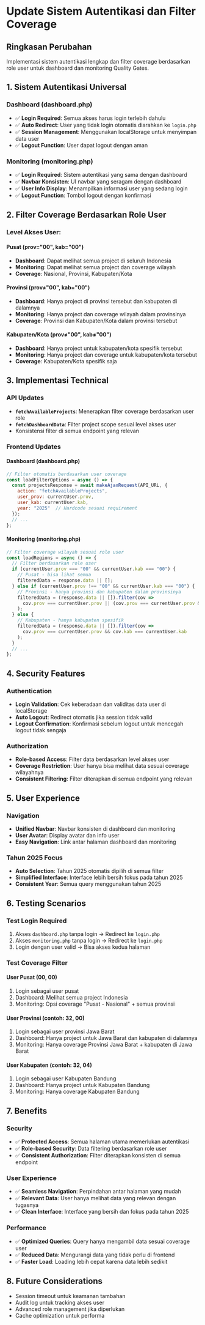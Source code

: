 # Update Sistem Autentikasi dan Filter Coverage

## Ringkasan Perubahan

Implementasi sistem autentikasi lengkap dan filter coverage berdasarkan role user untuk dashboard dan monitoring Quality Gates.

## 1. Sistem Autentikasi Universal

### Dashboard (dashboard.php)
- ✅ **Login Required**: Semua akses harus login terlebih dahulu
- ✅ **Auto Redirect**: User yang tidak login otomatis diarahkan ke `login.php`
- ✅ **Session Management**: Menggunakan localStorage untuk menyimpan data user
- ✅ **Logout Function**: User dapat logout dengan aman

### Monitoring (monitoring.php)
- ✅ **Login Required**: Sistem autentikasi yang sama dengan dashboard
- ✅ **Navbar Konsisten**: UI navbar yang seragam dengan dashboard
- ✅ **User Info Display**: Menampilkan informasi user yang sedang login
- ✅ **Logout Function**: Tombol logout dengan konfirmasi

## 2. Filter Coverage Berdasarkan Role User

### Level Akses User:

#### **Pusat (prov="00", kab="00")**
- **Dashboard**: Dapat melihat semua project di seluruh Indonesia
- **Monitoring**: Dapat melihat semua project dan coverage wilayah
- **Coverage**: Nasional, Provinsi, Kabupaten/Kota

#### **Provinsi (prov≠"00", kab="00")**
- **Dashboard**: Hanya project di provinsi tersebut dan kabupaten di dalamnya
- **Monitoring**: Hanya project dan coverage wilayah dalam provinsinya
- **Coverage**: Provinsi dan Kabupaten/Kota dalam provinsi tersebut

#### **Kabupaten/Kota (prov≠"00", kab≠"00")**
- **Dashboard**: Hanya project untuk kabupaten/kota spesifik tersebut
- **Monitoring**: Hanya project dan coverage untuk kabupaten/kota tersebut
- **Coverage**: Kabupaten/Kota spesifik saja

## 3. Implementasi Technical

### API Updates
- **`fetchAvailableProjects`**: Menerapkan filter coverage berdasarkan user role
- **`fetchDashboardData`**: Filter project scope sesuai level akses user
- Konsistensi filter di semua endpoint yang relevan

### Frontend Updates

#### Dashboard (dashboard.php)
```javascript
// Filter otomatis berdasarkan user coverage
const loadFilterOptions = async () => {
  const projectsResponse = await makeAjaxRequest(API_URL, {
    action: "fetchAvailableProjects",
    user_prov: currentUser.prov,
    user_kab: currentUser.kab,
    year: "2025"  // Hardcode sesuai requirement
  });
  // ...
};
```

#### Monitoring (monitoring.php) 
```javascript
// Filter coverage wilayah sesuai role user
const loadRegions = async () => {
  // Filter berdasarkan role user
  if (currentUser.prov === "00" && currentUser.kab === "00") {
    // Pusat - bisa lihat semua
    filteredData = response.data || [];
  } else if (currentUser.prov !== "00" && currentUser.kab === "00") {
    // Provinsi - hanya provinsi dan kabupaten dalam provinsinya
    filteredData = (response.data || []).filter(cov => 
      cov.prov === currentUser.prov || (cov.prov === currentUser.prov && cov.kab !== "00")
    );
  } else {
    // Kabupaten - hanya kabupaten spesifik
    filteredData = (response.data || []).filter(cov => 
      cov.prov === currentUser.prov && cov.kab === currentUser.kab
    );
  }
  // ...
};
```

## 4. Security Features

### Authentication
- **Login Validation**: Cek keberadaan dan validitas data user di localStorage
- **Auto Logout**: Redirect otomatis jika session tidak valid
- **Logout Confirmation**: Konfirmasi sebelum logout untuk mencegah logout tidak sengaja

### Authorization
- **Role-based Access**: Filter data berdasarkan level akses user
- **Coverage Restriction**: User hanya bisa melihat data sesuai coverage wilayahnya
- **Consistent Filtering**: Filter diterapkan di semua endpoint yang relevan

## 5. User Experience

### Navigation
- **Unified Navbar**: Navbar konsisten di dashboard dan monitoring
- **User Avatar**: Display avatar dan info user
- **Easy Navigation**: Link antar halaman dashboard dan monitoring

### Tahun 2025 Focus
- **Auto Selection**: Tahun 2025 otomatis dipilih di semua filter
- **Simplified Interface**: Interface lebih bersih fokus pada tahun 2025
- **Consistent Year**: Semua query menggunakan tahun 2025

## 6. Testing Scenarios

### Test Login Required
1. Akses `dashboard.php` tanpa login → Redirect ke `login.php`
2. Akses `monitoring.php` tanpa login → Redirect ke `login.php`
3. Login dengan user valid → Bisa akses kedua halaman

### Test Coverage Filter

#### User Pusat (00, 00)
1. Login sebagai user pusat
2. Dashboard: Melihat semua project Indonesia
3. Monitoring: Opsi coverage "Pusat - Nasional" + semua provinsi

#### User Provinsi (contoh: 32, 00)
1. Login sebagai user provinsi Jawa Barat
2. Dashboard: Hanya project untuk Jawa Barat dan kabupaten di dalamnya
3. Monitoring: Hanya coverage Provinsi Jawa Barat + kabupaten di Jawa Barat

#### User Kabupaten (contoh: 32, 04)
1. Login sebagai user Kabupaten Bandung
2. Dashboard: Hanya project untuk Kabupaten Bandung
3. Monitoring: Hanya coverage Kabupaten Bandung

## 7. Benefits

### Security
- ✅ **Protected Access**: Semua halaman utama memerlukan autentikasi
- ✅ **Role-based Security**: Data filtering berdasarkan role user
- ✅ **Consistent Authorization**: Filter diterapkan konsisten di semua endpoint

### User Experience  
- ✅ **Seamless Navigation**: Perpindahan antar halaman yang mudah
- ✅ **Relevant Data**: User hanya melihat data yang relevan dengan tugasnya
- ✅ **Clean Interface**: Interface yang bersih dan fokus pada tahun 2025

### Performance
- ✅ **Optimized Queries**: Query hanya mengambil data sesuai coverage user
- ✅ **Reduced Data**: Mengurangi data yang tidak perlu di frontend
- ✅ **Faster Load**: Loading lebih cepat karena data lebih sedikit

## 8. Future Considerations

- Session timeout untuk keamanan tambahan
- Audit log untuk tracking akses user
- Advanced role management jika diperlukan
- Cache optimization untuk performa 